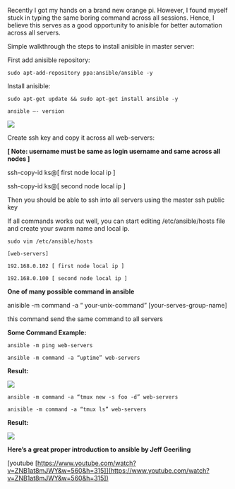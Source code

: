 
Recently I got my hands on a brand new orange pi. However, I found myself stuck in typing the same boring command across all sessions. Hence, I believe this serves as a good opportunity to anisible for better automation across all servers.

Simple walkthrough the steps to install anisible in master server:

First add anisible repository:

    sudo apt-add-repository ppa:ansible/ansible -y

Install anisible:

    sudo apt-get update && sudo apt-get install ansible -y

    ansible —- version

![](https://cdn-images-1.medium.com/max/2000/1*nIAnlsZBEfFGwXUIs9fE5A.png)

Create ssh key and copy it across all web-servers:

**[ Note: username must be same as login username and same across all nodes ]**

ssh-copy-id ks@[ first node local ip ]

ssh-copy-id ks@[ second node local ip ]

Then you should be able to ssh into all servers using the master ssh public key

If all commands works out well, you can start editing /etc/ansible/hosts file and create your swarm name and local ip.

    sudo vim /etc/ansible/hosts

    [web-servers]

    192.168.0.102 [ first node local ip ]

    192.168.0.100 [ second node local ip ]

**One of many possible command in ansible**

anisible -m command -a “ your-unix-command” [your-serves-group-name]

this command send the same command to all servers

**Some Command Example:**

    ansible -m ping web-servers

    ansible -m command -a “uptime” web-servers

**Result:**

![](https://cdn-images-1.medium.com/max/2000/1*BvkXqlqpkC7qauR2y6Sa2Q.png)

    ansible -m command -a “tmux new -s foo -d” web-servers

    anisible -m command -a “tmux ls” web-servers

**Result:**

![](https://cdn-images-1.medium.com/max/2000/1*lJ-BEG7QBc9hRGhapJSAgg.png)

**Here’s a great proper introduction to ansible by Jeff Geeriling**

[youtube [https://www.youtube.com/watch?v=ZNB1at8mJWY&w=560&h=315]](https://www.youtube.com/watch?v=ZNB1at8mJWY&w=560&h=315])

